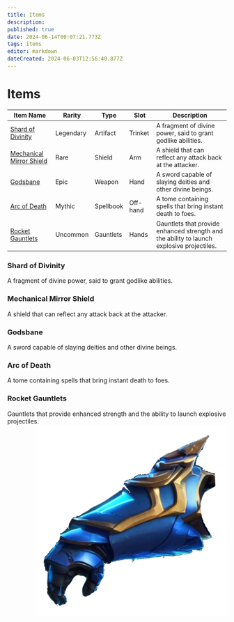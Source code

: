 ```yaml
---
title: Items
description: 
published: true
date: 2024-06-14T00:07:21.773Z
tags: items
editor: markdown
dateCreated: 2024-06-03T12:56:40.877Z
---
```


# Items

| Item Name               | Rarity    | Type       | Slot     | Description                     |
|-------------------------|-----------|------------|----------|---------------------------------|
| [Shard of Divinity](#shard-of-divinity)       | Legendary | Artifact   | Trinket  | A fragment of divine power, said to grant godlike abilities. |
| [Mechanical Mirror Shield](#mechanical-mirror-shield) | Rare      | Shield     | Arm      | A shield that can reflect any attack back at the attacker. |
| [Godsbane](#godsbane)                | Epic      | Weapon     | Hand     | A sword capable of slaying deities and other divine beings. |
| [Arc of Death](#arc-of-death)            | Mythic    | Spellbook  | Off-hand | A tome containing spells that bring instant death to foes. |
| [Rocket Gauntlets](#rocket-gauntlets)        | Uncommon  | Gauntlets  | Hands    | Gauntlets that provide enhanced strength and the ability to launch explosive projectiles. |

### Shard of Divinity
A fragment of divine power, said to grant godlike abilities.

### Mechanical Mirror Shield
A shield that can reflect any attack back at the attacker.

### Godsbane
A sword capable of slaying deities and other divine beings.

### Arc of Death
A tome containing spells that bring instant death to foes.

### Rocket Gauntlets
Gauntlets that provide enhanced strength and the ability to launch explosive projectiles. <img style="float: right;" src="/characters/bazzert/bazzdosgaunlet.png">

